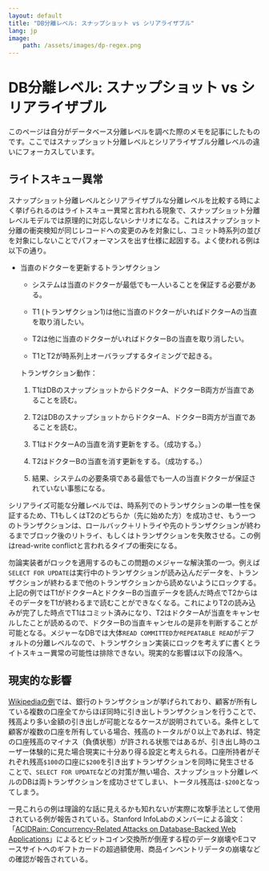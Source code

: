 ```yaml
---
layout: default
title: "DB分離レベル: スナップショット vs シリアライザブル"
lang: jp
image:
    path: /assets/images/dp-regex.png
---
```


# DB分離レベル: スナップショット vs シリアライザブル

このページは自分がデータベース分離レベルを調べた際のメモを記事にしたものです。ここではスナップショット分離レベルとシリアライザブル分離レベルの違いにフォーカスしています。

## ライトスキュー異常

スナップショット分離レベルとシリアライザブルな分離レベルを比較する時によく挙げられるのはライトスキュー異常と言われる現象で、スナップショット分離レベルモデルでは原理的に対応しないシナリオになる。これはスナップショット分離の衝突検知が同じレコードへの変更のみを対象にし、コミット時系列の並びを対象にしないことでパフォーマンスを出す仕様に起因する。よく使われる例は以下の通り。

* 当直のドクターを更新するトランザクション

    * システムは当直のドクターが最低でも一人いることを保証する必要がある。

    * T1 (トランザクション1)は他に当直のドクターがいればドクターAの当直を取り消したい。

    * T2は他に当直のドクターがいればドクターBの当直を取り消したい。

    * T1とT2が時系列上オーバラップするタイミングで起きる。

    トランザクション動作：

    1. T1はDBのスナップショットからドクターA、ドクターB両方が当直であることを読む。

    2. T2はDBのスナップショットからドクターA、ドクターB両方が当直であることを読む。

    3. T1はドクターAの当直を消す更新をする。（成功する。）

    4. T2はドクターBの当直を消す更新をする。（成功する。）

    5. 結果、システムの必要条項である最低でも一人の当直ドクターが保証されていない事態になる。

シリアライズ可能な分離レベルでは、時系列でのトランザクションの単一性を保証するため、T1もしくはT2のどちらか（先に始めた方）を成功させ、もう一つのトランザクションは、ロールバック＋リトライや先のトランザクションが終わるまでブロック後のリトライ、もしくはトランザクションを失敗させる。この例はread-write conflictと言われるタイプの衝突になる。

勿論実装者がロックを適用するのもこの問題のメジャーな解決策の一つ。例えば`SELECT FOR UPDATE`は実行中のトランザクションが読み込んだデータを、トランザクションが終わるまで他のトランザクションから読めないようにロックする。上記の例ではT1がドクターAとドクターBの当直データを読んだ時点でT2からはそのデータをT1が終わるまで読むことができなくなる。これによりT2の読み込みが完了した時点でT1はコミット済みになり、T2はドクターAが当直をキャンセルしたことが読めるので、ドクターBの当直キャンセルの是非を判断することが可能となる。メジャーなDBでは大体`READ COMMITTED`か`REPEATABLE READ`がデフォルトの分離レベルなので、トランザクション実装にロックを考えずに書くとライトスキュー異常の可能性は排除できない。現実的な影響は以下の段落へ。

## 現実的な影響

[Wikipediaの例](https://en.wikipedia.org/wiki/Snapshot_isolation#Definition)では、銀行のトランザクションが挙げられており、顧客が所有している複数の口座全てからほぼ同時に引き出しトランザクションを行うことで、残高より多い金額の引き出しが可能となるケースが説明されている。条件として顧客が複数の口座を所有している場合、残高のトータルが０以上であれば、特定の口座残高のマイナス（負債状態）が許される状態ではあるが、引き出し時のユーザー体験的に見た場合現実に十分あり得る設定と考えられる。口座所持者がそれぞれ残高`$100`の口座に`$200`を引き出すトランザクションを同時に発生させることで、`SELECT FOR UPDATE`などの対策が無い場合、スナップショット分離レベルのDBは両トランザクションを成功させてしまい、トータル残高は`-$200`となってしまう。

一見これらの例は理論的な話に見えるかも知れないが実際に攻撃手法として使用されている例が報告されている。Stanford InfoLabのメンバーによる論文：「[ACIDRain: Concurrency-Related Attacks on
Database-Backed Web Applications](http://www.bailis.org/papers/acidrain-sigmod2017.pdf)」によるとビットコイン交換所が倒産する程のデータ崩壊やEコマースサイトへのギフトカードの超過額使用、商品インベントリデータの崩壊などの確認が報告されている。